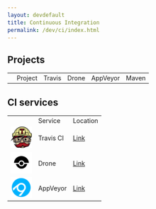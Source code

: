 ```yaml
---
layout: devdefault
title: Continuous Integration
permalink: /dev/ci/index.html
---
```


## Projects

<table class="projects" id="projects-table">
<tr class="projects-title-row">
  <td>
  </td>
  <td>Project</td>
  <td>Travis</td>
  <td>Drone</td>
  <td>AppVeyor</td>
  <td>Maven</td>
</tr>
</table>

<script src="/resources/coffee/ci.js"></script>


## CI services

<table class="projects">
<tr class="projects-title-row">
  <td>
  </td>
  <td>Service</td>
  <td>Location</td>
</tr>
<tr>
  <td>
    <img src="/resources/images/travis.png" height="48" />
  </td>
  <td>
    Travis CI
  </td>
  <td>
    <a href="https://travis-ci.org/storm-enroute">Link</a>
  </td>
</tr>

<tr>
  <td>
    <img src="/resources/images/drone.png" height="48" />
  </td>
  <td>
    Drone
  </td>
  <td>
    <a href="http://ci.storm-enroute.com:443">Link</a>
  </td>
</tr>

<tr>
  <td>
    <img src="/resources/images/appveyor.png" height="48" />
  </td>
  <td>
    AppVeyor
  </td>
  <td>
    <a href="https://ci.appveyor.com/projects">Link</a>
  </td>
</tr>
</table>
